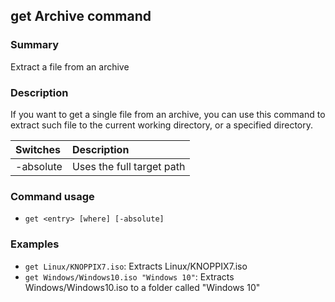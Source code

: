 ## get Archive command

### Summary

Extract a file from an archive

### Description

If you want to get a single file from an archive, you can use this command to extract such file to the current working directory, or a specified directory.

| Switches | Description
|:----------|:------------
| -absolute | Uses the full target path

### Command usage

* `get <entry> [where] [-absolute]`

### Examples

* `get Linux/KNOPPIX7.iso`: Extracts Linux/KNOPPIX7.iso
* `get Windows/Windows10.iso "Windows 10"`: Extracts Windows/Windows10.iso to a folder called "Windows 10"
